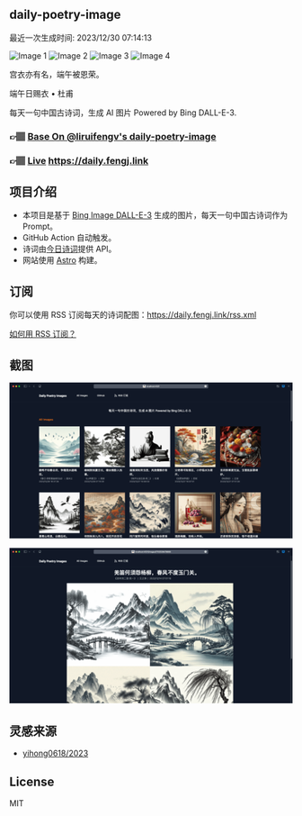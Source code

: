 
## daily-poetry-image

最近一次生成时间: 2023/12/30 07:14:13

![Image 1](https://tse4.mm.bing.net/th/id/OIG.ytYuizONl94n7MwU08ak)
![Image 2](https://tse3.mm.bing.net/th/id/OIG.8C6Xd7E9ReTkfrHw.SPM)
![Image 3](https://tse2.mm.bing.net/th/id/OIG.UrI5itccMK0HlwUrNaTk)
![Image 4](https://tse2.mm.bing.net/th/id/OIG.pjacI0VaGD_DGm77lUWb)

宫衣亦有名，端午被恩荣。

端午日赐衣 • 杜甫

每天一句中国古诗词，生成 AI 图片 Powered by Bing DALL-E-3.

### 👉🏽 [Base On @liruifengv's daily-poetry-image](https://github.com/liruifengv/daily-poetry-image)

### 👉🏽 [Live](https://daily.fengj.link) https://daily.fengj.link

## 项目介绍

-   本项目是基于 [Bing Image DALL-E-3](https://www.bing.com/images/create) 生成的图片，每天一句中国古诗词作为 Prompt。
-   GitHub Action 自动触发。
-   诗词由[今日诗词](https://www.jinrishici.com/)提供 API。
-   网站使用 [Astro](https://astro.build) 构建。

## 订阅

你可以使用 RSS 订阅每天的诗词配图：https://daily.fengj.link/rss.xml

[如何用 RSS 订阅？](https://zhuanlan.zhihu.com/p/55026716)

## 截图

![图片列表](./screenshots/Snipaste_2023-12-28_21-00-26.png)

![图片详情](./screenshots/Snipaste_2023-12-28_21-00-53.png)

## 灵感来源

-   [yihong0618/2023](https://github.com/yihong0618/2023)

## License

MIT
